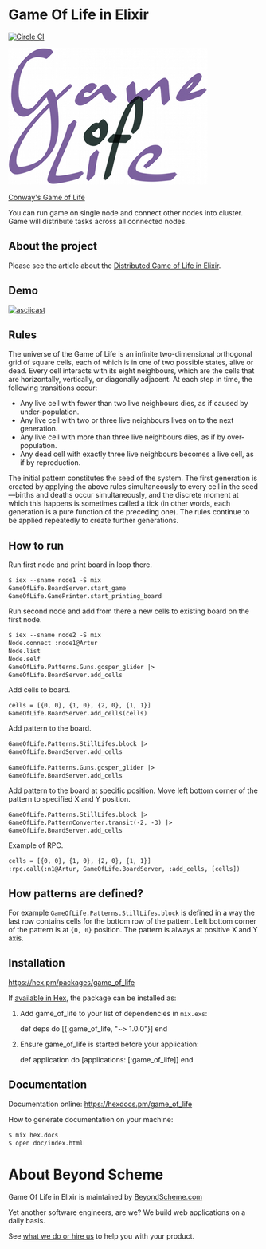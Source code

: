 # Game Of Life in Elixir

[![Circle CI](https://circleci.com/gh/BeyondScheme/elixir-game_of_life.svg?style=svg)](https://circleci.com/gh/BeyondScheme/elixir-game_of_life)

![Game of Life](images/game_of_life_logo_small.png)

[Conway's Game of Life](https://en.wikipedia.org/wiki/Conway%27s_Game_of_Life)

You can run game on single node and connect other nodes into cluster.
Game will distribute tasks across all connected nodes.

## About the project

Please see the article about the [Distributed Game of Life in Elixir](http://beyondscheme.com/2016/distributed-game-of-life-in-elixir).

## Demo

[![asciicast](https://asciinema.org/a/44233.png)](http://beyondscheme.com/2016/distributed-game-of-life-in-elixir#demo)

## Rules

The universe of the Game of Life is an infinite two-dimensional orthogonal grid of square cells, each of which is in one of two possible states, alive or dead. Every cell interacts with its eight neighbours, which are the cells that are horizontally, vertically, or diagonally adjacent. At each step in time, the following transitions occur:

* Any live cell with fewer than two live neighbours dies, as if caused by under-population.
* Any live cell with two or three live neighbours lives on to the next generation.
* Any live cell with more than three live neighbours dies, as if by over-population.
* Any dead cell with exactly three live neighbours becomes a live cell, as if by reproduction.

The initial pattern constitutes the seed of the system. The first generation is created by applying the above rules simultaneously to every cell in the seed—births and deaths occur simultaneously, and the discrete moment at which this happens is sometimes called a tick (in other words, each generation is a pure function of the preceding one). The rules continue to be applied repeatedly to create further generations.

## How to run

Run first node and print board in loop there.

    $ iex --sname node1 -S mix
    GameOfLife.BoardServer.start_game
    GameOfLife.GamePrinter.start_printing_board

Run second node and add from there a new cells to existing board on the first node.

    $ iex --sname node2 -S mix
    Node.connect :node1@Artur
    Node.list
    Node.self
    GameOfLife.Patterns.Guns.gosper_glider |> GameOfLife.BoardServer.add_cells

Add cells to board.

    cells = [{0, 0}, {1, 0}, {2, 0}, {1, 1}]
    GameOfLife.BoardServer.add_cells(cells)

Add pattern to the board.

    GameOfLife.Patterns.StillLifes.block |> GameOfLife.BoardServer.add_cells

    GameOfLife.Patterns.Guns.gosper_glider |> GameOfLife.BoardServer.add_cells

Add pattern to the board at specific position.
Move left bottom corner of the pattern to specified X and Y position.

    GameOfLife.Patterns.StillLifes.block |> GameOfLife.PatternConverter.transit(-2, -3) |> GameOfLife.BoardServer.add_cells

Example of RPC.

    cells = [{0, 0}, {1, 0}, {2, 0}, {1, 1}]
    :rpc.call(:n1@Artur, GameOfLife.BoardServer, :add_cells, [cells])

## How patterns are defined?

For example `GameOfLife.Patterns.StillLifes.block` is defined in a way the last row
contains cells for the bottom row of the pattern. Left bottom corner of the pattern is at `{0, 0}` position. The pattern is always at positive X and Y axis.

## Installation

https://hex.pm/packages/game_of_life

If [available in Hex](https://hex.pm/docs/publish), the package can be installed as:

  1. Add game_of_life to your list of dependencies in `mix.exs`:

        def deps do
          [{:game_of_life, "~> 1.0.0"}]
        end

  2. Ensure game_of_life is started before your application:

        def application do
          [applications: [:game_of_life]]
        end

## Documentation

Documentation online: https://hexdocs.pm/game_of_life

How to generate documentation on your machine:

    $ mix hex.docs
    $ open doc/index.html

# About Beyond Scheme

Game Of Life in Elixir is maintained by [BeyondScheme.com](http://beyondscheme.com/?utm_source=github)

Yet another software engineers, are we?
We build web applications on a daily basis.

See [what we do or hire us](http://beyondscheme.com/?utm_source=github) to help you with your product.
